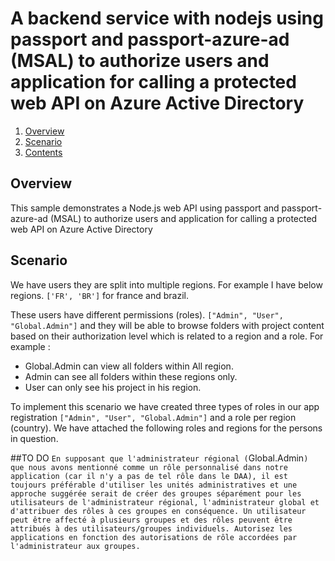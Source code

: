 # A backend service with nodejs using passport and passport-azure-ad (MSAL) to authorize users and application for calling a protected web API on Azure Active Directory

1. [Overview](#overview)
1. [Scenario](#scenario)
1. [Contents](#contents)


## Overview

This sample demonstrates a Node.js web API using passport and passport-azure-ad (MSAL) to authorize users and application for calling a protected web API on Azure Active Directory

## Scenario
We have users they are split into multiple regions. For example I have below regions.
`['FR', 'BR']` for france and brazil.

These users have different permissions (roles). `["Admin", "User", "Global.Admin"]` and they will be able to browse folders with project content based on their authorization level which is related to a region and a role.
For example :
- Global.Admin can view all folders within All region. 
- Admin can see all folders within these regions only. 
- User can only see his project in his region.

To implement this scenario we have created three types of roles in our app registration `["Admin", "User", "Global.Admin"]` and a role per region (country).
We have attached the following roles and regions for the persons in question.


##TO DO 
`En supposant que l'administrateur régional (`Global.Admin`) que nous avons mentionné comme un rôle personnalisé dans notre application (car il n'y a pas de tel rôle dans le DAA), il est toujours préférable d'utiliser les unités administratives et une approche suggérée serait de créer des groupes séparément pour les utilisateurs de l'administrateur régional,
l'administrateur global et d'attribuer des rôles à ces groupes en conséquence.
Un utilisateur peut être affecté à plusieurs groupes et des rôles peuvent être attribués à des utilisateurs/groupes individuels.
Autorisez les applications en fonction des autorisations de rôle accordées par l'administrateur aux groupes.`